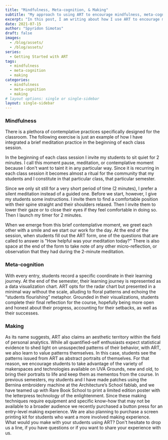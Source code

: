 ```yaml
---
title: "Mindfulness, Meta-cognition, & Making"
subtitle: "My approach to using ART to encourage mindfulness, meta-cognition, & making in my classes."
excerpt: "In this post, I am writing about how I use ART to encourage mindfulness, meta-cognition, & making in my classes."
date: 2021-07-15
author: "Spyridon Simotas"
draft: false
images:
  - /blog/assets/
  - /blog/assets/
series:
  - Getting Started with ART 
tags:
  - mindfulness
  - meta-cognition
  - making
categories:
  - mindfulness
  - meta-cognition
  - making
# layout options: single or single-sidebar
layout: single-sidebar
---
```




### Mindfulness 

There is a plethora of contemplative practices specifically designed for the classroom. The following exercise is just an example of how I have integrated a brief meditation practice in the beginning of each class session.

In the beginning of each class session I invite my students to sit quiet for 2 minutes. I call this moment pause, meditation, or contemplative moment because I don't want to taint it in any particular way. Since it is recurring in each class session it becomes almost a ritual for the community that my students and I constitute in that particular class, that particular semester. 

Since we only sit still for a very short period of time (2 minutes), I prefer a silent meditation instead of a guided one. Before we start, however, I give my students some instructions. I invite them to find a comfortable position with their spine straight and their shoulders relaxed. Then I invite them to lower their gaze or to close their eyes if they feel comfortable in doing so. Then I launch my timer for 2 minutes. 

When we emerge from this brief contemplative moment, we greet each other with a smile and we start our work for the day. At the end of the session, when students fill out the ART form, one of the questions that are called to answer is "How helpful was your meditation today?" There is also space at the end of the form to take note of any other micro-reflection, or observation that they had during the 2-minute meditation. 

### Meta-cognition 

With every entry, students record a specific coordinate in their learning journey. At the end of the semester, their learning journey is represented as a data visualization chart. ART opts for the radar chart but presented in a minimal way without the scale, alluding to floral patterns and echoing the “students flourishing” metaphor. Grounded in their visualizations, students complete their final reflection for the course, hopefully being more open and honest about their progress, accounting for their setbacks, as well as their successes.

### Making

As its name suggests, ART also claims an aesthetic territory within the field of personal analytics. While all quantified-self enthusiasts expect statistical evidence to shed light on unsuspected patterns of their behavior, with ART, we also learn to value patterns themselves. In this case, students see the patterns issued from ART as abstract portraits of themselves. For that reason, we encourage students to take advantage of the variety of makerspaces and technologies available on UVA Grounds, new and old, to bring their portraits to life and keep them as mementos from the course. In previous semesters, my students and I have made patches using the Bernina embroidery machine at the Architecture’s School fablab, and we have teamed up with Rare Book School to print a limited edition poster with the letterpress technology of the enlightenment. Since these making techniques require equipment and specific know-how that may not be available to a broader audience we recently purchased a button press for an entry-level making experience. We are also planning to purchase a screen printing kit for students who want a more involved making experience.  
What would you make with your students using ART? Don't hesitate to drop us a line, if you have questions or if you want to share your experience with us.         









<!-- 

<iframe src="https://docs.google.com/forms/d/e/1FAIpQLScUSNwCEv-1DuDsy_ztfXrPtYasfD7BiuKpitk7483PaEwB5g/viewform?embedded=true" width="600" height="700" frameborder="0" marginheight="0" marginwidth="0">Loading…</iframe>

# Questions to add to the form 

## Attention 

- Which activity capture more your attention today? / For which activity you were more focused today? 

- Which activity capture least your attention today? / For which activity you were less focused today? 

- Overall, in a scale from 1 to 10 how would you evaluate your focus? 


### Alternative questions about Attention 

Put theses extremes on a scale: 

- At least one or more activities captured your attention today and while working on them you experienced some degree of the following: you felt motivated, you knew how to go about it, and/or that the challenge was matching your skills. 

- At least one or more activities captured your attention today and while working on them you experienced some degree of the following: you felt demotivated, you didn't know how to go about it, you felt worried and/or anxious the challenge didn't match your skills.


With ART students are invited to approach their learning beyond judgment and grades. Students observe closely which activities capture their attention Rather, they see that learning is a non-linear process. 


## Skill vs challenge 

- How challenging where the activities today? Did they match your skill set? 

1. Challenge < skills. You felt apathy or boredom.
3. Challenge > skills. You felt worry or anxiety.  
2. Challenge = skills. You felt in control, or even you experienced flow. 

in fact, most positive experiences of flow occur when both challenges and skills are above their average point.
 -->





